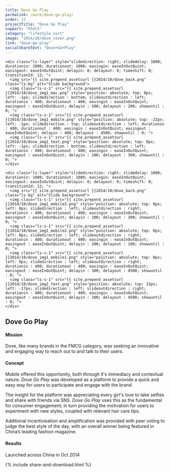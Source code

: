 ```yaml
---
title: Dove Go Play
permalink: /work/dove-go-play/
order: 12
projectTitle: "Dove Go Play"
support: "html5"
category: "lifestyle_sort"
image: "2014/10/dove_cover.png"
link: "dove-go-play"
socialShareText: "Dove+Go+Play"
---
```

<div class="avia-layerslider">
  <div id="layerslider_1" class="ls-wp-container">

    <div class="ls-layer" style="slidedirection: right; slidedelay: 1000; durationin: 1000; durationout: 1000; easingin: easeInOutQuint; easingout: easeInOutQuint; delayin: 0; delayout: 0; timeshift: 0; transition2d: 12; ">
      <img src="{{ site.prepend_assetsurl }}2014/10/dove_back.png" class="ls-bg" alt="Slide background">
      <img class="ls-s-1" src="{{ site.prepend_assetsurl }}2014/10/dove_img1_mac.png" style="position: absolute; top: 0px; left: -1px; slidedirection : bottom; slideoutdirection : left; durationin : 400; durationout : 400; easingin : easeInOutQuint; easingout : easeInOutQuint; delayin : 500; delayout : 200; showuntil : 0; ">
      <img class="ls-s-1" src="{{ site.prepend_assetsurl }}2014/10/dove_img1_mobile.png" style="position: absolute; top: -22px; left: -1px; slidedirection : top; slideoutdirection : left; durationin : 400; durationout : 400; easingin : easeInOutQuint; easingout : easeInOutQuint; delayin : 400; delayout : 4500; showuntil : 0; ">
      <img class="ls-s-1" src="{{ site.prepend_assetsurl }}2014/10/dove_img1_text.png" style="position: absolute; top: 0px; left: -1px; slidedirection : bottom; slideoutdirection : left; durationin : 400; durationout : 400; easingin : easeInOutQuint; easingout : easeInOutQuint; delayin : 100; delayout : 300; showuntil : 0; ">
    </div>

    <div class="ls-layer" style="slidedirection: right; slidedelay: 1000; durationin: 1000; durationout: 1000; easingin: easeInOutQuint; easingout: easeInOutQuint; delayin: 0; delayout: 0; timeshift: 0; transition2d: 12; ">
      <img src="{{ site.prepend_assetsurl }}2014/10/dove_back.png" class="ls-bg" alt="Slide background">
      <img class="ls-s-1" src="{{ site.prepend_assetsurl }}2014/10/dove_img1_mobile3.png" style="position: absolute; top: 0px; left: 0px; slidedirection : left; slideoutdirection : right; durationin : 400; durationout : 400; easingin : easeInOutQuint; easingout : easeInOutQuint; delayin : 100; delayout : 300; showuntil : 0; ">
      <img class="ls-s-1" src="{{ site.prepend_assetsurl }}2014/10/dove_img1_mobile2.png" style="position: absolute; top: 0px; left: 0px; slidedirection : left; slideoutdirection : right; durationin : 400; durationout : 400; easingin : easeInOutQuint; easingout : easeInOutQuint; delayin : 200; delayout : 100; showuntil : 0; ">
      <img class="ls-s-1" src="{{ site.prepend_assetsurl }}2014/10/dove_img1_mobile1.png" style="position: absolute; top: 0px; left: 0px; slidedirection : left; slideoutdirection : right; durationin : 400; durationout : 400; easingin : easeInOutQuint; easingout : easeInOutQuint; delayin : 300; delayout : 4500; showuntil : 0; ">
      <img class="ls-s-1" src="{{ site.prepend_assetsurl }}2014/10/dove_img2_text.png" style="position: absolute; top: 15px; left: -17px; slidedirection : left; slideoutdirection : right; durationin : 400; durationout : 400; easingin : easeInOutQuint; easingout : easeInOutQuint; delayin : 100; delayout : 4500; showuntil : 0; ">
    </div>
  </div>
</div>

<div class="wrapper content project-detail" markdown="1">
  <h2 class="content-h2 with-bottom-line">Dove Go Play</h2>

#### Mission

Dove, like many brands in the FMCG category, was seeking an innovative and engaging way to reach out to and talk to their users.

#### Concept

Mobile offered this opportunity, both through it's immediacy and contextual nature. _Dove Go Play_ was developed as a platform to provide a quick and easy way for users to participate and engage with the brand.

The insight for the platform was appreciating every girl's love to take selfies and share with friends via SNS. _Dove Go Play_ uses this as the fundamental for consumer engagement; in turn providing the motivation for users to experiment with new styles, coupled with relevant hair care tips.

Additional incentivisation and amplification was provided with peer voting to judge the best style of the day, with an overall winner being featured in China’s leading fashion magazine.

#### Results

Launched across China in Oct 2014

</div>

{% include share-and-download.html %}

<script>
$(document).ready(function() {
  if (typeof $.fn.layerSlider == "undefined") {
    lsShowNotice('layerslider_1','jquery');
  }
  else if (typeof $.transit == "undefined" || typeof $.transit.modifiedForLayerSlider == "undefined") {
    lsShowNotice('layerslider_1', 'transit');
  }
  else
  {
    $("#layerslider_1").layerSlider({
      width : '1440px',
      height : '600px',
      responsive : true,
      responsiveUnder : 0,
      sublayerContainer : 0,
      autoStart : false,
      pauseOnHover : true,
      firstLayer : 1,
      animateFirstLayer : true,
      randomSlideshow : false,
      twoWaySlideshow : true,
      loops : 0,
      forceLoopNum : true,
      autoPlayVideos : true,
      autoPauseSlideshow : 'auto',
      youtubePreview : 'maxresdefault.jpg',
      keybNav : true,
      touchNav : true,
      skin : 'fullwidth',
      skinsPath : '../../css/LayerSlider/skins/',
      globalBGColor : '#ffffff',
      navPrevNext : true,
      navStartStop : false,
      navButtons : true,
      hoverPrevNext : true,
      hoverBottomNav : false,
      showBarTimer : false,
      showCircleTimer : true,
      thumbnailNavigation : 'disabled',
      tnWidth : 100,
      tnHeight : 60,
      tnContainerWidth : '60%',
      tnActiveOpacity : 35,
      tnInactiveOpacity : 100,
      imgPreload : true,
      yourLogo : false,
      yourLogoStyle : 'left: 10px; top: 10px;',
      yourLogoLink : false,
      yourLogoTarget : '_self',
      cbInit : function(element) { },
      cbStart : function(data) { },
      cbStop : function(data) { },
      cbPause : function(data) { },
      cbAnimStart : function(data) { },
      cbAnimStop : function(data) { },
      cbPrev : function(data) { },
      cbNext : function(data) { }
    });
  }
});
</script>
